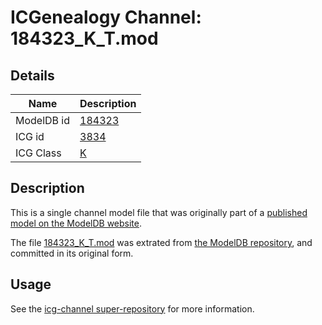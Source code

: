 # ICGenealogy Channel: 184323\_K\_T.mod

## Details

Name | Description
---- | -----------
ModelDB id | [184323](http://senselab.med.yale.edu/ModelDB/ShowModel.cshtml?model=184323)
ICG id | [3834](http://icg.neurotheory.ox.ac.uk/channels/1/3834)
ICG Class | [K](http://icg.neurotheory.ox.ac.uk/channels/1)

## Description

This is a single channel model file that was originally part of a [published model on the ModelDB website](http://senselab.med.yale.edu/mModelDB/ShowModel.cshtml?model=184323).

The file [184323\_K\_T.mod](184323_K_T.mod) was extrated from [the ModelDB repository](http://senselab.med.yale.edu/ModelDB/ShowModel.cshtml?model=184323), and committed in its original form.

## Usage

See the [icg-channel super-repository](https://github.com/icgenealogy/icg-channels) for more information.